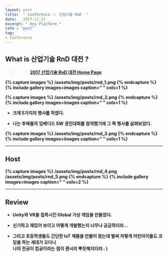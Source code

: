 ```yaml
---
layout: post
title:  " Conference :: 산업기술 RnD  "
date:   2017-11-21
excerpt: " Key Platform "
cate : "post"
tag:
- Conference
---
```


## What is 산업기술 RnD 대전 ?

>> <b>[2017 산업기술 RnD 대전 Home Page](https://www.rndkorea.net:487/_event_info/event_introduction.asp)<b>

{% capture images %}
	/assets/img/posts/rnd_1.png
{% endcapture %}
{% include gallery images=images caption=" " cols=1 %}

{% capture images %}
	/assets/img/posts/rnd_2.png
{% endcapture %}
{% include gallery images=images caption=" " cols=1 %}

* 크게 5가지의 행사를 하였다.

* 나는 후배들의 임베디드 SW 경진대회를 참여했기에 그 쪽 행사를 살펴보았다.

{% capture images %}
	/assets/img/posts/rnd_3.png
{% endcapture %}
{% include gallery images=images caption=" " cols=1 %}



---

## Host

{% capture images %}
	/assets/img/posts/rnd_4.png
	/assets/img/posts/rnd_5.png
{% endcapture %}
{% include gallery images=images caption=" " cols=2 %}

---


## Review

* Unity와 VR을 접목시킨 Global 가상 게임을 만들었다.

* 신기하고 재밌어 보이고 어떻게 개발했는지 너무나 궁금하더라... 

* 그리고 초등학생들도 간단한 IoT 제품을 만들어 왔는데 벌써 저렇게 어린아이들도 코딩을 하는 세대가 오다니 <br> 나의 전공이 컴공이라는 점이 괜시리 뿌듯해지더라 : )
